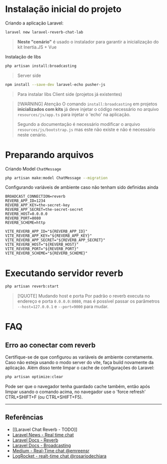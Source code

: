 # Instalação inicial do projeto

Criando a aplicação Laravel:
```sh
laravel new laravel-reverb-chat-lab
```
> **Neste "cenário"** é usado o instalador para garantir a inicialização do kit Inertia.JS + Vue

Instalação de libs
```sh
php artisan install:broadcasting
```
> Server side

```sh
npm install --save-dev laravel-echo pusher-js
```
> Para instalar libs Client side (projetos já existentes)

> [!WARNING] Atenção
> O comando `install:broadcasting` em projetos **inicializados com kits** já deve injetar o código necessário no arquivo `resources/js/app.ts` para injetar o 'echo' na aplicação.
>
> Segundo a documentação é necessário modificar o arquivo `resources/js/bootstrap.js` mas este não existe e não é necessário neste cenário.

# Preparando arquivos
Criando Model `ChatMessage`
```sh
php artisan make:model ChatMessage --migration
```

Configurando variáveis de ambiente caso não tenham sido definidas ainda
```
BROADCAST_CONNECTION=reverb
REVERB_APP_ID=1234
REVERB_APP_KEY=the-secret-key
REVERB_APP_SECRET=the-secret-secret
REVERB_HOST=0.0.0.0
REVERB_PORT=8080
REVERB_SCHEME=http

VITE_REVERB_APP_ID="${REVERB_APP_ID}"
VITE_REVERB_APP_KEY="${REVERB_APP_KEY}"
VITE_REVERB_APP_SECRET="${REVERB_APP_SECRET}"
VITE_REVERB_HOST="${REVERB_HOST}"
VITE_REVERB_PORT="${REVERB_PORT}"
VITE_REVERB_SCHEME="${REVERB_SCHEME}"
```

# Executando servidor reverb
```sh
php artisan reverb:start
```

> [!QUOTE] Mudando host e porta
> Por padrão o reverb executa no endereço e porta `0.0.0.0:8080`, mas é possível passar os parâmetros `--host=127.0.0.1` e `--port=9000` para mudar.

# FAQ

## Erro ao conectar com reverb
Certifique-se de que configurou as variáveis de ambiente corretamente. Caso não esteja usando o modo server do vite, faça build novamente da aplicação. Além disso tente limpar o cache de configurações do Laravel:
```sh
php artisan optimize:clear
```

Pode ser que o navegador tenha guardado cache também, então após limpar usando o comando acima, no navegador use o 'force refresh' CTRL+SHIFT+F (ou CTRL+SHIFT+F5).

---
## Referências
- [[Laravel Chat Reverb - TODO]]
- [Laravel News - Real time chat](https://laravel-news.com/laravel-real-time-chat)
- [Laravel Docs - Reverb](https://laravel.com/docs/12.x/reverb#introduction)
- [Laravel Docs - Broadcasting](https://laravel.com/docs/12.x/broadcasting#client-side-installation)
- [Medium - Real-Time chat @emreensr](https://medium.com/@emreensr/real-time-chat-implementation-with-laravel-reverb-and-vue-3-03a16cf593ef)
- [LogRocket - realt-time chat @rosariodechiara](https://blog.logrocket.com/building-real-time-chat-app-using-laravel-reverb-vue/)